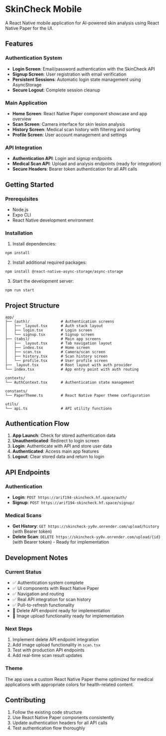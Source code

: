 # SkinCheck Mobile

A React Native mobile application for AI-powered skin analysis using React Native Paper for the UI.

## Features

### Authentication System
- **Login Screen**: Email/password authentication with the SkinCheck API
- **Signup Screen**: User registration with email verification
- **Persistent Sessions**: Automatic login state management using AsyncStorage
- **Secure Logout**: Complete session cleanup

### Main Application
- **Home Screen**: React Native Paper component showcase and app overview
- **Scan Screen**: Camera interface for skin lesion analysis
- **History Screen**: Medical scan history with filtering and sorting
- **Profile Screen**: User account management and settings

### API Integration
- **Authentication API**: Login and signup endpoints
- **Medical Scan API**: Upload and analysis endpoints (ready for integration)
- **Secure Headers**: Bearer token authentication for all API calls

## Getting Started

### Prerequisites
- Node.js
- Expo CLI
- React Native development environment

### Installation

1. Install dependencies:
```bash
npm install
```

2. Install additional required packages:
```bash
npm install @react-native-async-storage/async-storage
```

3. Start the development server:
```bash
npm run start
```

## Project Structure

```
app/
├── (auth)/              # Authentication screens
│   ├── _layout.tsx      # Auth stack layout
│   ├── login.tsx        # Login screen
│   └── signup.tsx       # Signup screen
├── (tabs)/              # Main app screens
│   ├── _layout.tsx      # Tab navigation layout
│   ├── index.tsx        # Home screen
│   ├── scan.tsx         # Camera/scan screen
│   ├── history.tsx      # Scan history screen
│   └── profile.tsx      # User profile screen
├── _layout.tsx          # Root layout with auth provider
└── index.tsx            # App entry point with auth routing

contexts/
└── AuthContext.tsx      # Authentication state management

constants/
└── PaperTheme.ts        # React Native Paper theme configuration

utils/
└── api.ts               # API utility functions
```

## Authentication Flow

1. **App Launch**: Check for stored authentication data
2. **Unauthenticated**: Redirect to login screen
3. **Login**: Authenticate with API and store user data
4. **Authenticated**: Access main app features
5. **Logout**: Clear stored data and return to login

## API Endpoints

### Authentication
- **Login**: `POST https://arif194-skincheck.hf.space/auth/`
- **Signup**: `POST https://arif194-skincheck.hf.space/signup/`

### Medical Scans
- **Get History**: `GET https://skincheck-yy0v.onrender.com/upload/history` (with Bearer token)
- **Delete Scan**: `DELETE https://skincheck-yy0v.onrender.com/upload/{id}` (with Bearer token) - Ready for implementation

## Development Notes

### Current Status
- ✅ Authentication system complete
- ✅ UI components with React Native Paper
- ✅ Navigation and routing
- ✅ Real API integration for scan history
- ✅ Pull-to-refresh functionality
- 🔄 Delete API endpoint ready for implementation
- 🔄 Image upload functionality ready for implementation

### Next Steps
1. Implement delete API endpoint integration
2. Add image upload functionality in `scan.tsx`
3. Test with production API endpoints
4. Add real-time scan result updates

### Theme
The app uses a custom React Native Paper theme optimized for medical applications with appropriate colors for health-related content.

## Contributing

1. Follow the existing code structure
2. Use React Native Paper components consistently
3. Update authentication headers for all API calls
4. Test authentication flow thoroughly